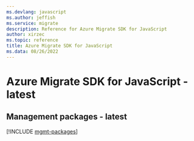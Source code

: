 ```yaml
---
ms.devlang: javascript
ms.author: jeffish
ms.service: migrate
description: Reference for Azure Migrate SDK for JavaScript
author: xirzec
ms.topic: reference
title: Azure Migrate SDK for JavaScript
ms.data: 08/26/2022
---
```

# Azure Migrate SDK for JavaScript - latest

## Management packages - latest
[!INCLUDE [mgmt-packages](migrate-mgmt-index.md)]